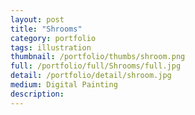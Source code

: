 ```yaml
---
layout: post
title: "Shrooms"
category: portfolio
tags: illustration
thumbnail: /portfolio/thumbs/shroom.png
full: /portfolio/full/Shrooms/full.jpg
detail: /portfolio/detail/shroom.jpg
medium: Digital Painting
description:
---
```

